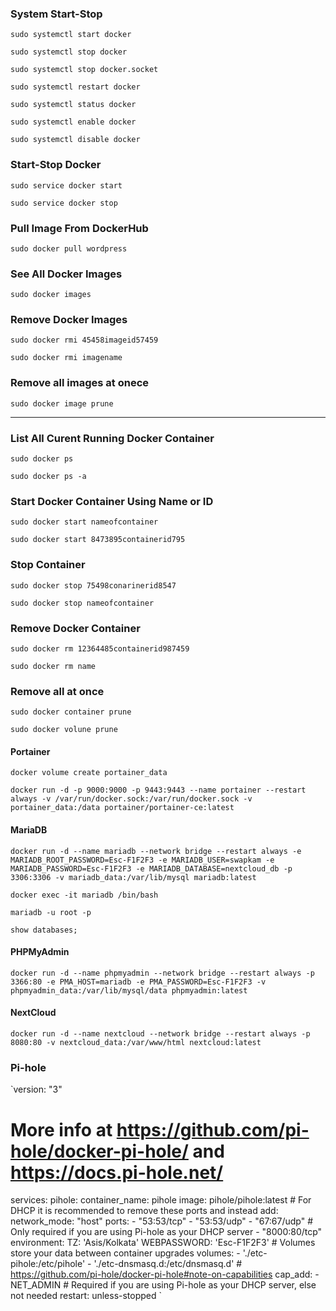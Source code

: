 ### System Start-Stop
`sudo systemctl start docker`

`sudo systemctl stop docker`

`sudo systemctl stop docker.socket`

`sudo systemctl restart docker`

`sudo systemctl status docker`

`sudo systemctl enable docker`

`sudo systemctl disable docker`

### Start-Stop Docker
`sudo service docker start`

`sudo service docker stop`

### Pull Image From DockerHub
`sudo docker pull wordpress`

### See All Docker Images
`sudo docker images`

### Remove Docker Images
`sudo docker rmi 45458imageid57459`

`sudo docker rmi imagename`

### Remove all images at onece
`sudo docker image prune`

-----------------------------------------------------
### List All Curent Running Docker Container
`sudo docker ps`

`sudo docker ps -a`

### Start Docker Container Using Name or ID
`sudo docker start nameofcontainer`

`sudo docker start 8473895containerid795`

### Stop Container
`sudo docker stop 75498conarinerid8547`

`sudo docker stop nameofcontainer`

### Remove Docker Container
`sudo docker rm 12364485containerid987459`

`sudo docker rm name`

### Remove all at once
`sudo docker container prune`

`sudo docker volune prune`


#### Portainer

`docker volume create portainer_data`

`docker run -d -p 9000:9000 -p 9443:9443 --name portainer --restart always -v /var/run/docker.sock:/var/run/docker.sock -v portainer_data:/data portainer/portainer-ce:latest`

#### MariaDB

`docker run -d --name mariadb --network bridge --restart always -e MARIADB_ROOT_PASSWORD=Esc-F1F2F3 -e MARIADB_USER=swapkam -e MARIADB_PASSWORD=Esc-F1F2F3 -e MARIADB_DATABASE=nextcloud_db -p 3306:3306 -v mariadb_data:/var/lib/mysql mariadb:latest`

`docker exec -it mariadb /bin/bash`

`mariadb -u root -p`

`show databases;`

#### PHPMyAdmin

`docker run -d --name phpmyadmin --network bridge --restart always -p 3366:80 -e PMA_HOST=mariadb -e PMA_PASSWORD=Esc-F1F2F3 -v phpmyadmin_data:/var/lib/mysql/data phpmyadmin:latest`


#### NextCloud

`docker run -d --name nextcloud --network bridge --restart always -p 8080:80 -v nextcloud_data:/var/www/html nextcloud:latest`


### Pi-hole

`version: "3"

# More info at https://github.com/pi-hole/docker-pi-hole/ and https://docs.pi-hole.net/
services:
  pihole:
    container_name: pihole
    image: pihole/pihole:latest
    # For DHCP it is recommended to remove these ports and instead add: network_mode: "host"
    ports:
      - "53:53/tcp"
      - "53:53/udp"
      - "67:67/udp" # Only required if you are using Pi-hole as your DHCP server
      - "8000:80/tcp"
    environment:
      TZ: 'Asis/Kolkata'
      WEBPASSWORD: 'Esc-F1F2F3'
    # Volumes store your data between container upgrades
    volumes:
      - './etc-pihole:/etc/pihole'
      - './etc-dnsmasq.d:/etc/dnsmasq.d'
    #   https://github.com/pi-hole/docker-pi-hole#note-on-capabilities
    cap_add:
      - NET_ADMIN # Required if you are using Pi-hole as your DHCP server, else not needed
    restart: unless-stopped
`